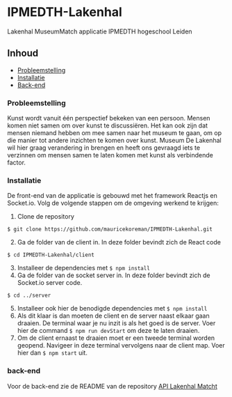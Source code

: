 # IPMEDTH-Lakenhal
Lakenhal MuseumMatch applicatie IPMEDTH hogeschool Leiden

## Inhoud
- [Probleemstelling](#probleemstelling)
- [Installatie](#installatie)
- [Back-end](#back-end)

### Probleemstelling
Kunst wordt vanuit één perspectief bekeken van een persoon. Mensen komen niet samen om over kunst te discussiëren. 
Het kan ook zijn dat mensen niemand hebben om mee samen naar het museum te gaan, om op die manier tot andere inzichten te komen over kunst.
Museum De Lakenhal wil hier graag verandering in brengen en heeft ons gevraagd iets te verzinnen om mensen samen te laten komen met kunst als verbindende factor.

### Installatie
De front-end van de applicatie is gebouwd met het framework Reactjs en Socket.io. Volg de volgende stappen om de omgeving werkend te krijgen:
1. Clone de repository
```
$ git clone https://github.com/mauricekoreman/IPMEDTH-Lakenhal.git
```
2. Ga de folder van de client in. In deze folder bevindt zich de React code
```
$ cd IPMEDTH-Lakenhal/client
```
3. Installeer de dependencies met `$ npm install`
4. Ga de folder van de socket server in. In deze folder bevindt zich de Socket.io server code.
```
$ cd ../server
```
5. Installeer ook hier de benodigde dependencies met `$ npm install`
6. Als dit klaar is dan moeten de client en de server naast elkaar gaan draaien. De terminal waar je nu inzit is als het goed is de server. Voer hier de command `$ npm run devStart` om deze te laten draaien. 
7. Om de client ernaast te draaien moet er een tweede terminal worden geopend. Navigeer in deze terminal vervolgens naar de client map. Voer hier dan `$ npm start` uit.

### back-end
Voor de back-end zie de README van de repository [API Lakenhal Matcht](https://github.com/samirtown/API_LakenhalMatched)
